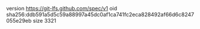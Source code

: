 version https://git-lfs.github.com/spec/v1
oid sha256:ddb591a5d5c59a88997a45dc0af1ca741fc2eca828492af66d6c8247055e29eb
size 3321
